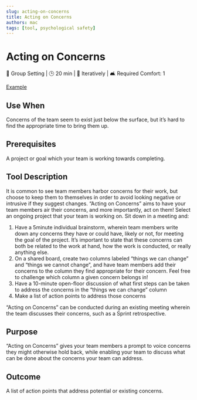 ```yaml
---
slug: acting-on-concerns
title: Acting on Concerns
authors: mac
tags: [tool, psychological safety]
---
```


# Acting on Concerns

👥 Group Setting | 🕒 20 min | 🔄 Iteratively | 🛋️ Required Comfort: 1

[Example](../tool-examples/acting-on-concerns.md)

## Use When

Concerns of the team seem to exist just below the surface, but it’s hard to find the appropriate time to bring them up.

## Prerequisites

A project or goal which your team is working towards completing.

## Tool Description

It is common to see team members harbor concerns for their work, but choose to keep them to themselves in order to avoid looking negative or intrusive if they suggest changes. “Acting on Concerns” aims to have your team members air their concerns, and more importantly, act on them!
Select an ongoing project that your team is working on. Sit down in a meeting and:

1. Have a 5minute individual brainstorm, wherein team members write down any concerns they have or could have, likely or not, for meeting the goal of the project. It’s important to state that these concerns can both be related to the work at hand, how the work is conducted, or really anything else.
2. On a shared board, create two columns labeled “things we can change” and “things we cannot change”, and have team members add their concerns to the column they find appropriate for their concern. Feel free to challenge which column a given concern belongs in!
3. Have a 10-minute open-floor discussion of what first steps can be taken to address the concerns in the “things we can change” column
4. Make a list of action points to address those concerns

“Acting on Concerns” can be conducted during an existing meeting wherein the team discusses their concerns, such as a Sprint retrospective.

## Purpose

“Acting on Concerns” gives your team members a prompt to voice concerns they might otherwise hold back, while enabling your team to discuss what can be done about the concerns your team can address.

## Outcome

A list of action points that address potential or existing concerns.
